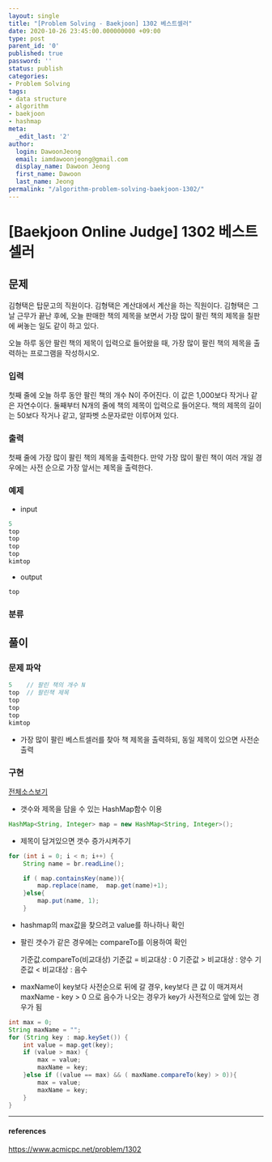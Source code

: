 ```yaml
---
layout: single
title: "[Problem Solving - Baekjoon] 1302 베스트셀러"
date: 2020-10-26 23:45:00.000000000 +09:00
type: post
parent_id: '0'
published: true
password: ''
status: publish
categories:
- Problem Solving
tags:
- data structure
- algorithm
- baekjoon
- hashmap
meta:
  _edit_last: '2'
author:
  login: DawoonJeong
  email: iamdawoonjeong@gmail.com
  display_name: Dawoon Jeong
  first_name: Dawoon
  last_name: Jeong
permalink: "/algorithm-problem-solving-baekjoon-1302/"
---
```

# [Baekjoon Online Judge] 1302 베스트셀러

## 문제
김형택은 탑문고의 직원이다. 김형택은 계산대에서 계산을 하는 직원이다. 김형택은 그날 근무가 끝난 후에, 오늘 판매한 책의 제목을 보면서 가장 많이 팔린 책의 제목을 칠판에 써놓는 일도 같이 하고 있다.

오늘 하루 동안 팔린 책의 제목이 입력으로 들어왔을 때, 가장 많이 팔린 책의 제목을 출력하는 프로그램을 작성하시오.

### 입력
첫째 줄에 오늘 하루 동안 팔린 책의 개수 N이 주어진다. 이 값은 1,000보다 작거나 같은 자연수이다. 둘째부터 N개의 줄에 책의 제목이 입력으로 들어온다. 책의 제목의 길이는 50보다 작거나 같고, 알파벳 소문자로만 이루어져 있다.

### 출력
첫째 줄에 가장 많이 팔린 책의 제목을 출력한다. 만약 가장 많이 팔린 책이 여러 개일 경우에는 사전 순으로 가장 앞서는 제목을 출력한다.

### 예제
- input

```java
5
top
top
top
top
kimtop
```

- output

```java
top
```

### 분류


## 풀이

### 문제 파악
```java
5    // 팔린 책의 개수 N
top  // 팔린책 제목
top
top
top
kimtop
```
- 가장 많이 팔린 베스트셀러를 찾아 책 제목을 출력하되, 동일 제목이 있으면 사전순 출력

### 구현

[전체소스보기](https://github.com/iamdawoonjeong/java-datastructure-algorithm/blob/master/java-algorithm-problem-solving/src/baekjoon/bestSeller1302/Main.java)

- 갯수와 제목을 담을 수 있는 HashMap함수 이용

```java
HashMap<String, Integer> map = new HashMap<String, Integer>();
```

- 제목이 담겨있으면 갯수 증가시켜주기

```java
for (int i = 0; i < n; i++) {
    String name = br.readLine();

    if ( map.containsKey(name)){
        map.replace(name,  map.get(name)+1);
    }else{
        map.put(name, 1);
    }

```

- hashmap의 max값을 찾으려고 value를 하나하나 확인
- 팔린 갯수가 같은 경우에는 compareTo를 이용하여 확인

	기준값.compareTo(비교대상)
	기준값 = 비교대상 : 0
	기준값 > 비교대상 : 양수
	기준값 < 비교대상 : 음수

- maxName이 key보다 사전순으로 뒤에 갈 경우, key보다 큰 값 이 매겨져서 maxName - key > 0 으로 음수가 나오는 경우가  key가 사전적으로 앞에 있는 경우가 됨

```java
int max = 0;
String maxName = "";
for (String key : map.keySet()) {
    int value = map.get(key);
    if (value > max) {
        max = value;
        maxName = key;
    }else if ((value == max) && ( maxName.compareTo(key) > 0)){
        max = value;
        maxName = key;
    }
}
```

---

#### references
<https://www.acmicpc.net/problem/1302>
